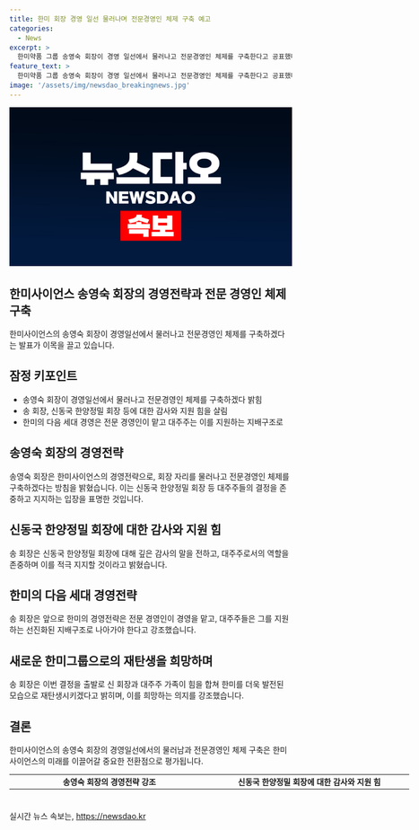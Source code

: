 ```yaml
---
title: 한미 회장 경영 일선 물러나며 전문경영인 체제 구축 예고
categories:
  - News
excerpt: >
  한미약품 그룹 송영숙 회장이 경영 일선에서 물러나고 전문경영인 체제를 구축한다고 공표했다. 이는 최근 자신과 장녀의 지분을 매수하고 신동국 한양정밀 회장과의 공동 의결권 행사 약정을 맺은 것으로, 다음 세대 경영은 전문 경영인이 맡고 대주주는 이를 지원하는 지배구조로 전환될 예정이다. 송 회장은 이를 통해 회사의 선진화된 방향을 강조하며, 신 회장과 대주주 가족이 힘을 합쳐 한미의 미래 발전을 약속했다.
feature_text: >
  한미약품 그룹 송영숙 회장이 경영 일선에서 물러나고 전문경영인 체제를 구축한다고 공표했다. 이는 최근 자신과 장녀의 지분을 매수하고 신동국 한양정밀 회장과의 공동 의결권 행사 약정을 맺은 것으로, 다음 세대 경영은 전문 경영인이 맡고 대주주는 이를 지원하는 지배구조로 전환될 예정이다. 송 회장은 이를 통해 회사의 선진화된 방향을 강조하며, 신 회장과 대주주 가족이 힘을 합쳐 한미의 미래 발전을 약속했다.
image: '/assets/img/newsdao_breakingnews.jpg'
---
```


<p><img src="/assets/img/newsdao_breakingnews.jpg" alt="koreaapp 속보" /></p>

<h2 data-ke-size="size26">한미사이언스 송영숙 회장의 경영전략과 전문 경영인 체제 구축</h2>

<p data-ke-size="size16">한미사이언스의 송영숙 회장이 경영일선에서 물러나고 전문경영인 체제를 구축하겠다는 발표가 이목을 끌고 있습니다.</p>

<h2 data-ke-size="size24">잠정 키포인트</h2>

<ul>
    <li>송영숙 회장이 경영일선에서 물러나고 전문경영인 체제를 구축하겠다 밝힘</li>
    <li>송 회장, 신동국 한양정밀 회장 등에 대한 감사와 지원 힘을 살림</li>
    <li>한미의 다음 세대 경영은 전문 경영인이 맡고 대주주는 이를 지원하는 지배구조로</li>
</ul>

<h2 data-ke-size="size24">송영숙 회장의 경영전략</h2>

<p data-ke-size="size16">송영숙 회장은 한미사이언스의 경영전략으로, 회장 자리를 물러나고 전문경영인 체제를 구축하겠다는 방침을 밝혔습니다. 이는 신동국 한양정밀 회장 등 대주주들의 결정을 존중하고 지지하는 입장을 표명한 것입니다.</p>

<h2 data-ke-size="size24">신동국 한양정밀 회장에 대한 감사와 지원 힘</h2>

<p data-ke-size="size16">송 회장은 신동국 한양정밀 회장에 대해 깊은 감사의 말을 전하고, 대주주로서의 역할을 존중하며 이를 적극 지지할 것이라고 밝혔습니다.</p>

<h2 data-ke-size="size24">한미의 다음 세대 경영전략</h2>

<p data-ke-size="size16">송 회장은 앞으로 한미의 경영전략은 전문 경영인이 경영을 맡고, 대주주들은 그를 지원하는 선진화된 지배구조로 나아가야 한다고 강조했습니다.</p>

<h2 data-ke-size="size24">새로운 한미그룹으로의 재탄생을 희망하며</h2>

<p data-ke-size="size16">송 회장은 이번 결정을 출발로 신 회장과 대주주 가족이 힘을 합쳐 한미를 더욱 발전된 모습으로 재탄생시키겠다고 밝히며, 이를 희망하는 의지를 강조했습니다.</p>

<h2 data-ke-size="size24">결론</h2>

<p data-ke-size="size16">한미사이언스의 송영숙 회장의 경영일선에서의 물러남과 전문경영인 체제 구축은 한미사이언스의 미래를 이끌어갈 중요한 전환점으로 평가됩니다.</p>

<table style="width: 713px; height: 50px;">
<tbody>
<tr>
<td style="width: 355px; text-align: center; height: 17px;"><b>송영숙 회장의 경영전략 강조</b></td>
<td style="width: 355px; text-align: center; height: 17px;"><b>신동국 한양정밀 회장에 대한 감사와 지원 힘</b></td>
</tr>
</tbody>
</table>
실시간 뉴스 속보는, <a href="https://newsdao.kr" rel="dofollow">https://newsdao.kr</a>


